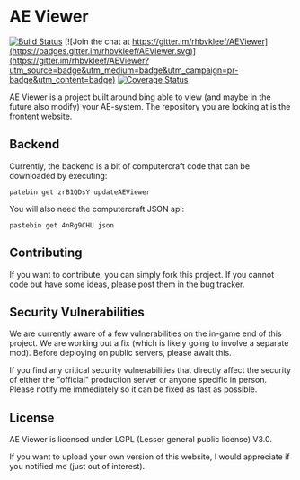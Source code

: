 # AE Viewer

[![Build Status](https://travis-ci.org/rhbvkleef/AEViewer.svg?branch=master)](https://travis-ci.org/rhbvkleef/AEViewer)
[![Join the chat at https://gitter.im/rhbvkleef/AEViewer](https://badges.gitter.im/rhbvkleef/AEViewer.svg)](https://gitter.im/rhbvkleef/AEViewer?utm_source=badge&utm_medium=badge&utm_campaign=pr-badge&utm_content=badge)
[![Coverage Status](https://coveralls.io/repos/github/rhbvkleef/AEViewer/badge.svg?branch=master)](https://coveralls.io/github/rhbvkleef/AEViewer?branch=master)

AE Viewer is a project built around bing able to view (and maybe in the future also modify) your AE-system. The repository you are looking at is the frontent website.

## Backend

Currently, the backend is a bit of computercraft code that can be downloaded by executing:

    patebin get zrB1QDsY updateAEViewer

You will also need the computercraft JSON api:

    pastebin get 4nRg9CHU json

## Contributing

If you want to contribute, you can simply fork this project. If you cannot code but have some ideas, please post them in the bug tracker.

## Security Vulnerabilities

We are currently aware of a few vulnerabilities on the in-game end of this project. We are working out a fix (which is likely going to involve a separate mod). Before deploying on public servers, please await this.

If you find any critical security vulnerabilities that directly affect the security of either the "official" production server or anyone specific in person. Please notify me immediately so it can be fixed as fast as possible.

## License

AE Viewer is licensed under LGPL (Lesser general public license) V3.0.

If you want to upload your own version of this website, I would appreciate if you notified me (just out of interest).
